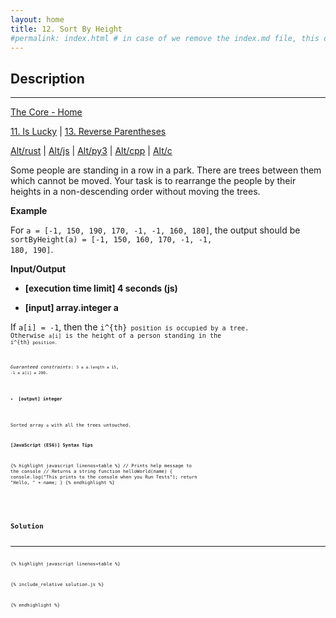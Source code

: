 ```yaml
---
layout: home
title: 12. Sort By Height
#permalink: index.html # in case of we remove the index.md file, this doc will be the index page
---
```


<div class="row">
<div class="columnStmt" markdown="1">

## Description
------

[The Core - Home](../../code-signal-arcade-thecore/README.html)

[11. Is Lucky](../11_isLucky/README.html) | [13. Reverse Parentheses](../13_reverseParentheses/README.html)

[Alt/rust](./Alt_rust/README.md) | [Alt/js](./Alt_js/README.html) | [Alt/py3](./Alt_py3/README.md) | [Alt/cpp](./Alt_cpp/README.md) | [Alt/c](./Alt_c/README.md)

Some people are standing in a row in a park. There are trees between them which cannot be moved. Your task is to rearrange the people by their heights in a non-descending order without moving the trees.

**Example**

For <code>a = [-1, 150, 190, 170, -1, -1, 160, 180]</code>, the output should be
<code>sortByHeight(a) = [-1, 150, 160, 170, -1, -1, 180, 190]</code>.

**Input/Output**

* **[execution time limit] 4 seconds (js)**

* **[input] array.integer a**

If <code>a[i] = -1</code>, then the <code type='math/tex'>i^{th}<code> position is occupied by a tree. Otherwise <code>a[i]</code> is the height of a person standing in the <code type='math/tex'>i^{th}<code> position.

*Guaranteed constraints*:
<code>5 ≤ a.length ≤ 15</code>,
<code>-1 ≤ a[i] ≤ 200</code>.

* **[output] integer**

Sorted array <code>a</code> with all the trees untouched.

**[JavaScript (ES6)] Syntax Tips**

{% highlight javascript linenos=table %}
// Prints help message to the console
// Returns a string
function helloWorld(name) {
    console.log("This prints to the console when you Run Tests");
    return "Hello, " + name;
}
{% endhighlight %}

</div>
<div class="columnSol" markdown="1">

## Solution
------

{% highlight javascript linenos=table %}

{% include_relative solution.js %}

{% endhighlight %}

</div>
</div>